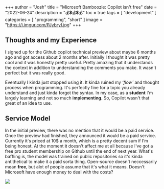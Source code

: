 +++
author = "Josh"
title = "Microsoft Bamboozle: Copilot isn't free"
date = "2022-06-24"
description = "💰💲💰💲💰"
toc = true
tags = [
    "development"
]
categories = [
    "programming",
    "short"
]
image = "https://i.imgur.com/PJybryI.jpg"
+++
<!--more-->

## Thoughts and my Experience
I signed up for the Github copilot technical preview about maybe 6 months ago and got access about 2 months after.
Initially I thought it was pretty cool and it was honestly pretty useful. Pretty amazing that it understands the context in addition to understanding the comments you make. It wasn't perfect but it was really good. 

Eventually I kinda just stopped using it. It kinda ruined my *'flow'* and thought process when programming. 
It's perfectly fine for a topic you already understand and just kinda forgot the syntax. In my case, as a **student** I'm largely learning and not so much **implementing**. So, Copilot wasn't that great of an idea to use. 

## Service Model
In the initial preview, there was no mention that it would be a paid service. Once the preview had finished, they announced it would be a paid service. Currently it's priced at 10$ a month, which is a pretty decent sum if I'm being honest. At the moment it doesn't affect me at all because I've got a free pro student membership on Github until the end of next year. What's baffling is, the model was trained on public repositories so it's kinda antithetical to make it a paid sorta thing. Open-source doesn't neccessarily mean **free**, but alot of people assume that it's what it means. Doesn't Microsoft have enough money to deal with the costs?

![](https://macawls.dev/blog/post/my-monster-collection/huh.jpg)